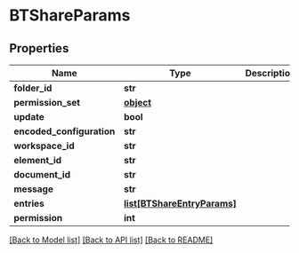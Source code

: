 # BTShareParams

## Properties
Name | Type | Description | Notes
------------ | ------------- | ------------- | -------------
**folder_id** | **str** |  | [optional] 
**permission_set** | [**object**](.md) |  | [optional] 
**update** | **bool** |  | [optional] 
**encoded_configuration** | **str** |  | [optional] 
**workspace_id** | **str** |  | [optional] 
**element_id** | **str** |  | [optional] 
**document_id** | **str** |  | [optional] 
**message** | **str** |  | [optional] 
**entries** | [**list[BTShareEntryParams]**](BTShareEntryParams.md) |  | [optional] 
**permission** | **int** |  | [optional] 

[[Back to Model list]](../README.md#documentation-for-models) [[Back to API list]](../README.md#documentation-for-api-endpoints) [[Back to README]](../README.md)


